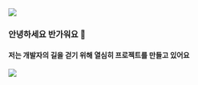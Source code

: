 <img src="https://capsule-render.vercel.app/api?type=waving&color=BDBDC8&height=150&section=header" />

### 안녕하세요 반가워요 👋

#### 저는 개발자의 길을 걷기 위해 열심히 프로젝트를 만들고 있어요


<img src="https://capsule-render.vercel.app/api?type=waving&color=BDBDC8&height=150&section=footer" />

